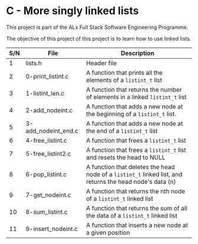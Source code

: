 # C - More singly linked lists

This project is part of the ALx Full Stack Software Engineering Programme.

The objective of this project of this project is to learn how to use linked lists.

| S/N | File | Description |
| --- | ---- | ----------- |
| 1 | lists.h | Header file |
| 2 | 0-print_listint.c | A function that prints all the elements of a `listint_t` list |
| 3 | 1-listint_len.c | A function that returns the number of elements in a linked `listint_t` list | 
| 4 | 2-add_nodeint.c | A function that adds a new node at the beginning of a `listint_t` list. |
| 5 | 3-add_nodeint_end.c | A function that adds a new node at the end of a `listint_t` list |
| 6 | 4-free_listint.c | A function that frees a `listint_t` list |
| 7 | 5-free_listint2.c | A function that frees a `listint_t` list and resets the head to NULL |
| 8 | 6-pop_listint.c | A function that deletes the head node of a `listint_t` linked list, and returns the head node's data (n) |
| 9 | 7-get_nodeint.c | A function that returns the nth node of a `listint_t` linked list |
| 10 | 8-sum_listint.c | A function that returns the sum of all the data of a `listint_t` linked list |
| 11 | 9-insert_nodeint.c | A function that inserts a new node at a given position |
